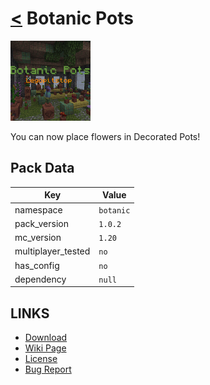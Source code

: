 # [<](../README.md) Botanic Pots
![alt](pack.png)

You can now place flowers in Decorated Pots!
## Pack Data

| Key                | Value    |
|--------------------|----------|
| namespace          | `botanic` |
| pack_version       | `1.0.2 ` |
| mc_version         | `1.20` |
| multiplayer_tested | `no`     |
| has_config         | `no`     |
| dependency         | `null`   |

## LINKS
- [Download](https://curseforge.com/minecraft/customization/botanic-pots-datapack)
- [Wiki Page](https://github.com/legopitstop/Datapacks/wiki/Botanic_Pots)
- [License](https://legopitstop.weebly.com/license.html)
- [Bug Report](https://github.com/legopitstop/Datapacks/issues)